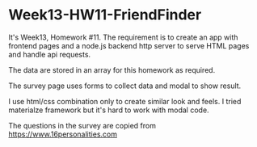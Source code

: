 # Week13-HW11-FriendFinder

It's Week13, Homework #11.
The requirement is to create an app with frontend pages and a node.js backend http server to serve HTML pages and handle api requests.

The data are stored in an array for this homework as required.

The survey page uses forms to collect data and modal to show result.

I use html/css combination only to create similar look and feels. I tried materialze framework but it's hard to work with modal code.

The questions in the survey are copied from https://www.16personalities.com